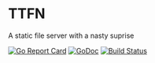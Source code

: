 # TTFN
A static file server with a nasty suprise

[![Go Report Card](https://goreportcard.com/badge/github.com/DBHeise/TTFN)](https://goreportcard.com/report/github.com/DBHeise/TTFN)
[![GoDoc](https://godoc.org/github.com/DBHeise/TTFN?status.svg)](https://godoc.org/github.com/DBHeise/TTFN)
[![Build Status](https://travis-ci.org/DBHeise/TTFN.svg?branch=master)](https://travis-ci.org/DBHeise/TTFN)
